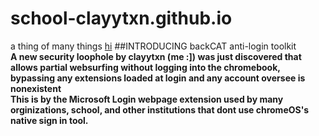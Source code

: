 # school-clayytxn.github.io
a thing of many things [hi](https://example.com)
##INTRODUCING backCAT anti-login toolkit<b>
<br />A new security loophole by clayytxn (me :]) was just discovered that allows partial websurfing without logging into the chromebook, bypassing any extensions loaded at login and any account oversee is nonexistent
<br />This is by the Microsoft Login webpage extension used by many orginizations, school, and other institutions that dont use chromeOS's native sign in tool.
